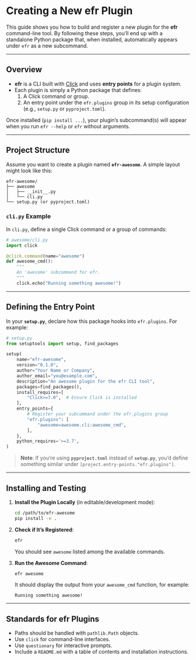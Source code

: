 # Creating a New **efr** Plugin

This guide shows you how to build and register a new plugin for the **efr** command-line tool. By following these steps, you’ll end up with a standalone Python package that, when installed, automatically appears under `efr` as a new subcommand.

---

## Overview

- **efr** is a CLI built with [Click](https://click.palletsprojects.com) and uses **entry points** for a plugin system.
- Each plugin is simply a Python package that defines:
  1. A Click command or group.
  2. An entry point under the `efr.plugins` group in its setup configuration (e.g., `setup.py` or `pyproject.toml`).

Once installed (`pip install ...`), your plugin’s subcommand(s) will appear when you run `efr --help` or `efr` without arguments.

---

## Project Structure

Assume you want to create a plugin named **`efr-awesome`**. A simple layout might look like this:

```
efr-awesome/
├── awesome
│   ├── __init__.py
│   └── cli.py
└── setup.py (or pyproject.toml)
```

### `cli.py` Example

In `cli.py`, define a single Click command or a group of commands:

```python
# awesome/cli.py
import click

@click.command(name="awesome")
def awesome_cmd():
    """
    An 'awesome' subcommand for efr.
    """
    click.echo("Running something awesome!")
```

---

## Defining the Entry Point

In your **`setup.py`**, declare how this package hooks into `efr.plugins`. For example:

```python
# setup.py
from setuptools import setup, find_packages

setup(
    name="efr-awesome",
    version="0.1.0",
    author="Your Name or Company",
    author_email="you@example.com",
    description="An awesome plugin for the efr CLI tool",
    packages=find_packages(),
    install_requires=[
        "Click>=7.0",  # Ensure Click is installed
    ],
    entry_points={
        # Register your subcommand under the efr.plugins group
        "efr.plugins": [
            "awesome=awesome.cli:awesome_cmd",
        ],
    },
    python_requires='>=3.7',
)
```

> **Note**: If you’re using **`pyproject.toml`** instead of **`setup.py`**, you’d define something similar under `[project.entry-points."efr.plugins"]`.

---

## Installing and Testing

1. **Install the Plugin Locally** (in editable/development mode):
   ```bash
   cd /path/to/efr-awesome
   pip install -e .
   ```
2. **Check if It’s Registered**:
   ```bash
   efr
   ```
   You should see `awesome` listed among the available commands.

3. **Run the Awesome Command**:
   ```bash
   efr awesome
   ```
   It should display the output from your `awesome_cmd` function, for example:
   ```
   Running something awesome!
   ```

---
## Standards for **efr** Plugins
* Paths should be handled with `pathlib.Path` objects.
* Use `click` for command-line interfaces.
* Use `questionary` for interactive prompts.
* Include a `README.md` with a table of contents and installation instructions.


